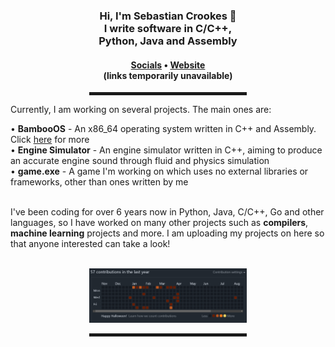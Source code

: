 <div align="center">
  <h3>Hi, I'm Sebastian Crookes 👋<br>I write software in C/C++, <br>Python, Java and Assembly</h3>
  <h4> <a href="https://www.google.com">Socials</a> • <a href="https://www.google.com">Website</a><br>(links temporarily unavailable)</h4>
  
  <hr width="50%" style="height:5px;">

</div>
<div align="left">
  <p>Currently, I am working on several projects. The main ones are:</p>
  <a>• <b>BambooOS</b> - An x86_64 operating system written in C++ and Assembly. Click <a href="https://github.com/sebhcrookes/bamboo-os">here</a> for more<br></a>
  <a>• <b>Engine Simulator</b> - An engine simulator written in C++, aiming to produce an accurate engine sound through fluid and physics simulation<br></a>
  <a>• <b>game.exe</b> - A game I'm working on which uses no external libraries or frameworks, other than ones written by me<br></a>
  
  <br>
  
  <p>I've been coding for over 6 years now in Python, Java, C/C++, Go and other languages, so I have worked on many other projects such as <b>compilers</b>, <b>machine learning</b> projects and more. I am uploading my projects on here so that anyone interested can take a look!</p><br>
</div>

<div align="center">
  <img src="https://github.com/sebhcrookes/sebhcrookes/blob/main/images/contributions.png?raw=true" alt="Screenshot of contribution history" width="50%"/>
  <hr width="50%" style="height:5px;">
</div>
